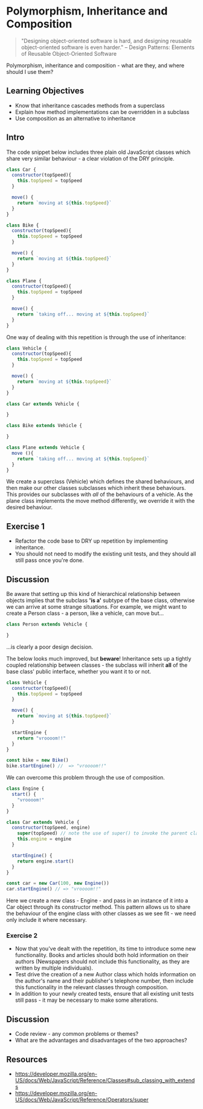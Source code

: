# Polymorphism, Inheritance and Composition

> "Designing object-oriented software is hard, and designing reusable object-oriented software is even harder."
> – Design Patterns: Elements of Reusable Object-Oriented Software

Polymorphism, inheritance and composition - what are they, and where should I use them?

## Learning Objectives

- Know that inheritance cascades methods from a superclass
- Explain how method implementations can be overridden in a subclass
- Use composition as an alternative to inheritance

## Intro
The code snippet below includes three plain old JavaScript classes which share very similar behaviour - a clear violation of the DRY principle.

```js
class Car {
  constructor(topSpeed){
    this.topSpeed = topSpeed
  }

  move() {
    return `moving at ${this.topSpeed}`
  }
}

class Bike {
  constructor(topSpeed){
    this.topSpeed = topSpeed
  }

  move() {
    return `moving at ${this.topSpeed}`
  }
}

class Plane {
  constructor(topSpeed){
    this.topSpeed = topSpeed
  }

  move() {
    return `taking off... moving at ${this.topSpeed}`
  }
}
```

One way of dealing with this repetition is through the use of inheritance:

```js
class Vehicle {
  constructor(topSpeed){
    this.topSpeed = topSpeed
  }

  move() {
    return `moving at ${this.topSpeed}`
  }
}

class Car extends Vehicle {

}

class Bike extends Vehicle {

}

class Plane extends Vehicle {
  move (){
    return `taking off... moving at ${this.topSpeed}`
  }
}
```

We create a superclass (Vehicle) which defines the shared behaviours, and then make our other classes subclasses which inherit these behaviours.  This provides our subclasses with *all* of the behaviours of a vehicle.  As the plane class implements the move method differently, we override it with the desired behaviour.

## Exercise 1
- Refactor the code base to DRY up repetition by implementing inheritance.  
- You should not need to modify the existing unit tests, and they should all still pass once you're done.

## Discussion

Be aware that setting up this kind of hierarchical relationship between objects implies that the subclass __'is a'__ subtype of the base class, otherwise we can arrive at some strange situations.  For example, we might want to create a Person class - a person, like a vehicle, can move but...

```js
class Person extends Vehicle {

}
```  

...is clearly a poor design decision.

The below looks much improved, but **beware**!  Inheritance sets up a tightly coupled relationship between classes - the subclass will inherit **all** of the base class' public interface, whether you want it to or not.

```js
class Vehicle {
  constructor(topSpeed){
    this.topSpeed = topSpeed
  }

  move() {
    return `moving at ${this.topSpeed}`
  }

  startEngine {
    return "vroooom!!"
  }
}

const bike = new Bike()
bike.startEngine() //  => "vroooom!!"
```

We can overcome this problem through the use of composition.  

```js
class Engine {
  start() {
    "vroooom!"
  }
}

class Car extends Vehicle {
  constructor(topSpeed, engine)
    super(topSpeed) // note the use of super() to invoke the parent class constructor
    this.engine = engine
  }

  startEngine() {
    return engine.start()
  }
}

const car = new Car(100, new Engine())
car.startEngine() // => "vroooom!!"
```
Here we create a new class - Engine - and pass in an instance of it into a Car object through its constructor method.  This pattern allows us to share the behaviour of the engine class with other classes as we see fit - we need only include it where necessary.

### Exercise 2
- Now that you've dealt with the repetition, its time to introduce some new functionality.  Books and articles should both hold information on their authors (Newspapers should not include this functionality, as they are written by multiple individuals).
- Test drive the creation of a new Author class which holds information on the author's name and their publisher's telephone number, then include this functionality in the relevant classes through composition.
- In addition to your newly created tests, ensure that all existing unit tests still pass - it may be necessary to make some alterations.

## Discussion
- Code review - any common problems or themes?
- What are the advantages and disadvantages of the two approaches?

## Resources

- https://developer.mozilla.org/en-US/docs/Web/JavaScript/Reference/Classes#sub_classing_with_extends
- https://developer.mozilla.org/en-US/docs/Web/JavaScript/Reference/Operators/super
